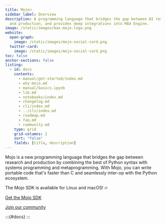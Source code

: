 ```yaml
---
title: Mojo🔥
sidebar_label: Overview
description: A programming language that bridges the gap between AI research
  and production, and provides deep integrations into MAX Engine.
image: /static/images/max-mojo-logo.png
website:
  open-graph:
    image: /static/images/mojo-social-card.png
  twitter-card:
    image: /static/images/mojo-social-card.png
toc: false
anchor-sections: false
listing:
  - id: docs
    contents:
      - manual/get-started/index.md
      - why-mojo.md
      - manual/basics.ipynb
      - lib.md
      - notebooks/index.md
      - changelog.md
      - cli/index.md
      - ../cli/index.md
      - roadmap.md
      - faq.md
      - community.md
    type: grid
    grid-columns: 2
    sort: "false"
    fields: [title, description]
---
```


Mojo is a new programming language that bridges the gap between research and
production by combining the best of Python syntax with systems programming and
metaprogramming. With Mojo, you can write portable code that's faster than C
and seamlessly inter-op with the Python ecosystem.

The Mojo SDK is available for Linux and macOS! 🔥

<p><a class="modLink" href="https://developer.modular.com/download">Get the Mojo
SDK</a></p>

<p><a class="modLink" href="/mojo/community.html">Join our community</a></p>

:::{#docs}
:::
